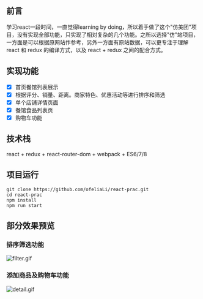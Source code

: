 ## 前言
学习react一段时间，一直觉得learning by doing，所以着手做了这个"仿美团"项目，没有实现全部功能，只实现了相对复杂的几个功能。之所以选择"仿"站项目，一方面是可以根据原网站作参考，另外一方面有原站数据，可以更专注于理解react 和 redux 的编译方式，以及 react + redux 之间的配合方式。

## 实现功能
- [x] 首页餐馆列表展示
- [x] 根据评分、销量、距离。商家特色、优惠活动等进行排序和筛选
- [x] 单个店铺详情页面 
- [x] 餐馆食品列表页 
- [x] 购物车功能 

## 技术栈
react + redux +  react-router-dom +  webpack + ES6/7/8

## 项目运行
	git clone https://github.com/ofeliaLi/react-prac.git
	cd react-prac
	npm install
	npm run start 

## 部分效果预览
### 排序筛选功能
![filter.gif](https://i.loli.net/2019/08/05/Ka1Q8kMbUtlrsVi.gif)
### 添加商品及购物车功能
![detail.gif](https://i.loli.net/2019/08/05/s7YWC59G8pHciEK.gif)
